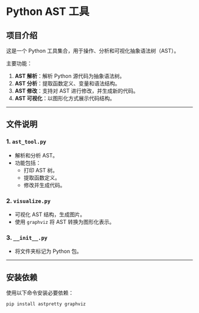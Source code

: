 # Python AST 工具

## 项目介绍
这是一个 Python 工具集合，用于操作、分析和可视化抽象语法树（AST）。

主要功能：
1. **AST 解析**：解析 Python 源代码为抽象语法树。
2. **AST 分析**：提取函数定义、变量和语法结构。
3. **AST 修改**：支持对 AST 进行修改，并生成新的代码。
4. **AST 可视化**：以图形化方式展示代码结构。

---

## 文件说明

### 1. `ast_tool.py`
- 解析和分析 AST。
- 功能包括：
    - 打印 AST 树。
    - 提取函数定义。
    - 修改并生成代码。

### 2. `visualize.py`
- 可视化 AST 结构，生成图片。
- 使用 `graphviz` 将 AST 转换为图形化表示。

### 3. `__init__.py`
- 将文件夹标记为 Python 包。

---

## 安装依赖

使用以下命令安装必要依赖：
```bash
pip install astpretty graphviz
